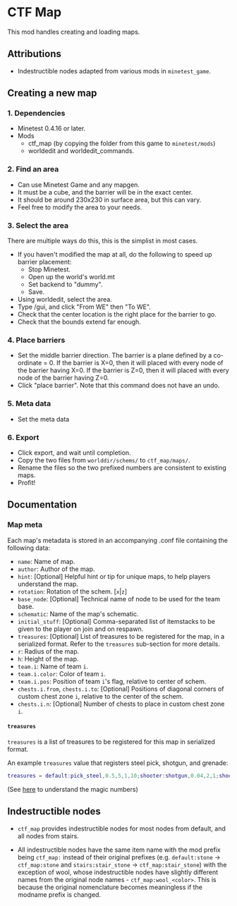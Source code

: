 # CTF Map

This mod handles creating and loading maps.

## Attributions

- Indestructible nodes adapted from various mods in `minetest_game`.

## Creating a new map

### 1. Dependencies

* Minetest 0.4.16 or later.
* Mods
  * ctf_map (by copying the folder from this game to `minetest/mods`)
  * worldedit and worldedit_commands.

### 2. Find an area

* Can use Minetest Game and any mapgen.
* It must be a cube, and the barrier will be in the exact center.
* It should be around 230x230 in surface area, but this can vary.
* Feel free to modify the area to your needs.

### 3. Select the area

There are multiple ways do this, this is the simplist in most cases.

* If you haven't modified the map at all, do the following to speed up barrier placement:
  * Stop Minetest.
  * Open up the world's world.mt
  * Set backend to "dummy".
  * Save.
* Using worldedit, select the area.
* Type /gui, and click "From WE" then "To WE".
* Check that the center location is the right place for the barrier to go.
* Check that the bounds extend far enough.

### 4. Place barriers

* Set the middle barrier direction. The barrier is a plane defined by a co-ordinate = 0.
  If the barrier is X=0, then it will placed with every node of the barrier having X=0.
  If the barrier is Z=0, then it will placed with every node of the barrier having Z=0.
* Click "place barrier". Note that this command does not have an undo.

### 5. Meta data

* Set the meta data

### 6. Export

* Click export, and wait until completion.
* Copy the two files from `worlddir/schems/` to `ctf_map/maps/`.
* Rename the files so the two prefixed numbers are consistent to existing maps.
* Profit!

## Documentation

### Map meta

Each map's metadata is stored in an accompanying .conf file containing the following data:

* `name`: Name of map.
* `author`: Author of the map.
* `hint`: [Optional] Helpful hint or tip for unique maps, to help players understand the map.
* `rotation`: Rotation of the schem. [`x`|`z`]
* `base_node`: [Optional] Technical name of node to be used for the team base.
* `schematic`: Name of the map's schematic.
* `initial_stuff`: [Optional] Comma-separated list of itemstacks to be given to the player
 on join and on respawn.
* `treasures`: [Optional] List of treasures to be registered for the map, in a serialized
format. Refer to the `treasures` sub-section for more details.
* `r`: Radius of the map.
* `h`: Height of the map.
* `team.i`: Name of team `i`.
* `team.i.color`: Color of team `i`.
* `team.i.pos`: Position of team `i`'s flag, relative to center of schem.
* `chests.i.from`, `chests.i.to`: [Optional] Positions of diagonal corners of custom chest
zone `i`, relative to the center of the schem.
* `chests.i.n`: [Optional] Number of chests to place in custom chest zone `i`.

#### `treasures`

`treasures` is a list of treasures to be registered for this map in serialized format.

An example `treasures` value that registers steel pick, shotgun, and grenade:

```lua
treasures = default:pick_steel,0.5,5,1,10;shooter:shotgun,0.04,2,1;shooter:grenade,0.08,2,1
```

(See [here](../../other/treasurer/README.md) to understand the magic numbers)

## Indestructible nodes

- `ctf_map` provides indestructible nodes for most nodes from default, and all nodes from
stairs.

- All indestructible nodes have the same item name with the mod prefix being `ctf_map:`
instead of their original prefixes (e.g. `default:stone` -> `ctf_map:stone` and
`stairs:stair_stone` -> `ctf_map:stair_stone`) with the exception of wool, whose
indestructible nodes have slightly different names from the original node names -
`ctf_map:wool_<color>`. This is because the original nomenclature becomes meaningless
if the modname prefix is changed.
